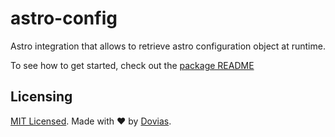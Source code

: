 # astro-config

Astro integration that allows to retrieve astro configuration object at runtime.

To see how to get started, check out the [package README](./package/README.md)

## Licensing

[MIT Licensed](./LICENSE). Made with ❤️ by [Dovias](https://github.com/dovias).
